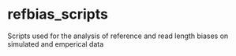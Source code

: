 # refbias_scripts
Scripts used for the analysis of reference and read length biases on simulated and emperical data
